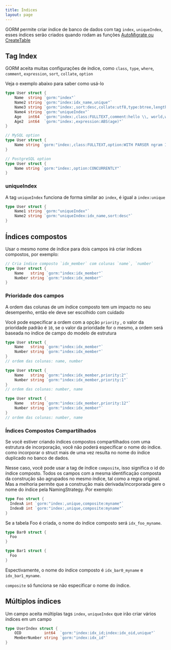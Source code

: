 ```yaml
---
title: Índices
layout: page
---
```


GORM permite criar índice de banco de dados com tag `index`, `uniqueIndex`, esses índices serão criados quando rodam as funções [AutoMigrate ou CreateTable](migration.html)

## Tag Index

GORM aceita muitas configurações de índice, como `class`, `type`, `where`, `comment`,  `expression`, `sort`, `collate`, `option`

Veja o exemplo abaixo para saber como usá-lo

```go
type User struct {
    Name  string `gorm:"index"`
    Name2 string `gorm:"index:idx_name,unique"`
    Name3 string `gorm:"index:,sort:desc,collate:utf8,type:btree,length:10,where:name3 != 'jinzhu'"`
    Name4 string `gorm:"uniqueIndex"`
    Age   int64  `gorm:"index:,class:FULLTEXT,comment:hello \\, world,where:age > 10"`
    Age2  int64  `gorm:"index:,expression:ABS(age)"`
}

// MySQL option
type User struct {
    Name string `gorm:"index:,class:FULLTEXT,option:WITH PARSER ngram INVISIBLE"`
}

// PostgreSQL option
type User struct {
    Name string `gorm:"index:,option:CONCURRENTLY"`
}
```

### uniqueIndex

A tag `uniqueIndex` funciona de forma similar ao `index`, é igual a `index:unique`

```go
type User struct {
    Name1 string `gorm:"uniqueIndex"`
    Name2 string `gorm:"uniqueIndex:idx_name,sort:desc"`
}
```

## Índices compostos

Usar o mesmo nome de índice para dois campos irá criar índices compostos, por exemplo:

```go
// Cria índice composto `idx_member` com colunas `name`, `number`
type User struct {
    Name   string `gorm:"index:idx_member"`
    Number string `gorm:"index:idx_member"`
}
```

### Prioridade dos campos

A ordem das colunas de um índice composto tem um impacto no seu desempenho, então ele deve ser escolhido com cuidado

Você pode especificar a ordem com a opção `priority` , o valor da prioridade padrão é `10`, se o valor da prioridade for o mesmo, a ordem será baseada no índice de campo do modelo de estrutura

```go
type User struct {
    Name   string `gorm:"index:idx_member"`
    Number string `gorm:"index:idx_member"`
}
// ordem das colunas: name, number

type User struct {
    Name   string `gorm:"index:idx_member,priority:2"`
    Number string `gorm:"index:idx_member,priority:1"`
}
// ordem das colunas: number, name

type User struct {
    Name   string `gorm:"index:idx_member,priority:12"`
    Number string `gorm:"index:idx_member"`
}
// ordem das colunas: number, name
```

### Índices Compostos Compartilhados

Se você estiver criando índices compostos compartilhados com uma estrutura de incorporação, você não poderá especificar o nome do índice. como incorporar o struct mais de uma vez resulta no nome do índice duplicado no banco de dados.

Nesse caso, você pode usar a tag de índice `composite`, isso significa o id do índice composto. Todos os campos com a mesma identificação composta da construção são agrupados no mesmo índice, tal como a regra original. Mas a melhoria permite que a construção mais derivada/incorporada gere o nome do índice pela NamingStrategy. Por exemplo:

```go
type Foo struct {
  IndexA int `gorm:"index:,unique,composite:myname"`
  IndexB int `gorm:"index:,unique,composite:myname"`
}
```

Se a tabela Foo é criada, o nome do índice composto será `idx_foo_myname`.

```go
type Bar0 struct {
  Foo
}

type Bar1 struct {
  Foo
}
```

Espectivamente, o nome do índice composto é `idx_bar0_myname` e `idx_bar1_myname`.

`composite` só funciona se não especificar o nome do índice.

## Múltiplos índices

Um campo aceita múltiplas tags `index`, `uniqueIndex` que irão criar vários índices em um campo

```go
type UserIndex struct {
    OID          int64  `gorm:"index:idx_id;index:idx_oid,unique"`
    MemberNumber string `gorm:"index:idx_id"`
}
```
